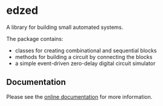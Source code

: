 # edzed

A library for building small automated systems.

The package contains:

- classes for creating combinational and sequential blocks
- methods for building a circuit by connecting the blocks
- a simple event-driven zero-delay digital circuit simulator

## Documentation

Please see the [online documentation](https://edzed.readthedocs.io/en/latest/) for more information.
